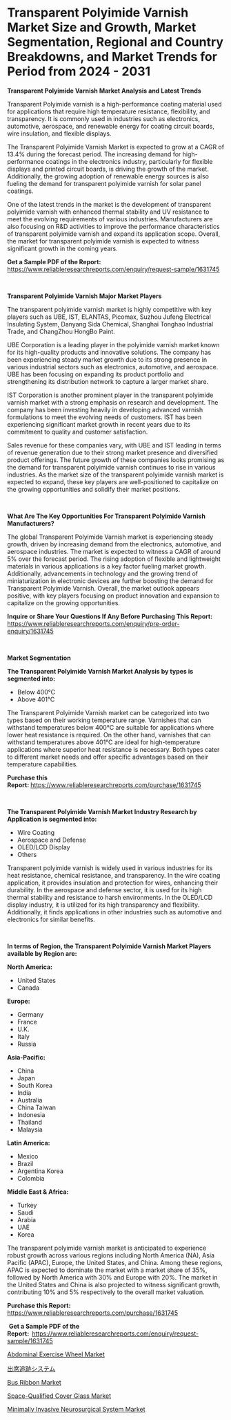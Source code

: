 <p><h1>Transparent Polyimide Varnish Market Size and Growth, Market Segmentation, Regional and Country Breakdowns, and Market Trends for Period from 2024 -  2031</h1></p><p><strong>Transparent Polyimide Varnish Market Analysis and Latest Trends</strong></p>
<p><p>Transparent Polyimide varnish is a high-performance coating material used for applications that require high temperature resistance, flexibility, and transparency. It is commonly used in industries such as electronics, automotive, aerospace, and renewable energy for coating circuit boards, wire insulation, and flexible displays.</p><p>The Transparent Polyimide Varnish Market is expected to grow at a CAGR of 13.4% during the forecast period. The increasing demand for high-performance coatings in the electronics industry, particularly for flexible displays and printed circuit boards, is driving the growth of the market. Additionally, the growing adoption of renewable energy sources is also fueling the demand for transparent polyimide varnish for solar panel coatings.</p><p>One of the latest trends in the market is the development of transparent polyimide varnish with enhanced thermal stability and UV resistance to meet the evolving requirements of various industries. Manufacturers are also focusing on R&D activities to improve the performance characteristics of transparent polyimide varnish and expand its application scope. Overall, the market for transparent polyimide varnish is expected to witness significant growth in the coming years.</p></p>
<p><strong>Get a Sample PDF of the Report:&nbsp;</strong> <a href="https://www.reliableresearchreports.com/enquiry/request-sample/1631745">https://www.reliableresearchreports.com/enquiry/request-sample/1631745</a></p>
<p>&nbsp;</p>
<p><strong>Transparent Polyimide Varnish Major Market Players</strong></p>
<p><p>The transparent polyimide varnish market is highly competitive with key players such as UBE, IST, ELANTAS, Picomax, Suzhou Jufeng Electrical Insulating System, Danyang Sida Chemical, Shanghai Tonghao Industrial Trade, and ChangZhou HongBo Paint. </p><p>UBE Corporation is a leading player in the polyimide varnish market known for its high-quality products and innovative solutions. The company has been experiencing steady market growth due to its strong presence in various industrial sectors such as electronics, automotive, and aerospace. UBE has been focusing on expanding its product portfolio and strengthening its distribution network to capture a larger market share.</p><p>IST Corporation is another prominent player in the transparent polyimide varnish market with a strong emphasis on research and development. The company has been investing heavily in developing advanced varnish formulations to meet the evolving needs of customers. IST has been experiencing significant market growth in recent years due to its commitment to quality and customer satisfaction.</p><p>Sales revenue for these companies vary, with UBE and IST leading in terms of revenue generation due to their strong market presence and diversified product offerings. The future growth of these companies looks promising as the demand for transparent polyimide varnish continues to rise in various industries. As the market size of the transparent polyimide varnish market is expected to expand, these key players are well-positioned to capitalize on the growing opportunities and solidify their market positions.</p></p>
<p>&nbsp;</p>
<p><strong>What Are The Key Opportunities For Transparent Polyimide Varnish Manufacturers?</strong></p>
<p><p>The global Transparent Polyimide Varnish market is experiencing steady growth, driven by increasing demand from the electronics, automotive, and aerospace industries. The market is expected to witness a CAGR of around 5% over the forecast period. The rising adoption of flexible and lightweight materials in various applications is a key factor fueling market growth. Additionally, advancements in technology and the growing trend of miniaturization in electronic devices are further boosting the demand for Transparent Polyimide Varnish. Overall, the market outlook appears positive, with key players focusing on product innovation and expansion to capitalize on the growing opportunities.</p></p>
<p><strong>Inquire or Share Your Questions If Any Before Purchasing This Report:</strong> <a href="https://www.reliableresearchreports.com/enquiry/pre-order-enquiry/1631745">https://www.reliableresearchreports.com/enquiry/pre-order-enquiry/1631745</a></p>
<p>&nbsp;</p>
<p><strong>Market Segmentation</strong></p>
<p><strong>The Transparent Polyimide Varnish Market Analysis by types is segmented into:</strong></p>
<p><ul><li>Below 400℃</li><li>Above 401℃</li></ul></p>
<p><p>The Transparent Polyimide Varnish market can be categorized into two types based on their working temperature range. Varnishes that can withstand temperatures below 400℃ are suitable for applications where lower heat resistance is required. On the other hand, varnishes that can withstand temperatures above 401℃ are ideal for high-temperature applications where superior heat resistance is necessary. Both types cater to different market needs and offer specific advantages based on their temperature capabilities.</p></p>
<p><strong>Purchase this Report:&nbsp;</strong><a href="https://www.reliableresearchreports.com/purchase/1631745">https://www.reliableresearchreports.com/purchase/1631745</a></p>
<p>&nbsp;</p>
<p><strong>The Transparent Polyimide Varnish Market Industry Research by Application is segmented into:</strong></p>
<p><ul><li>Wire Coating</li><li>Aerospace and Defense</li><li>OLED/LCD Display</li><li>Others</li></ul></p>
<p><p>Transparent polyimide varnish is widely used in various industries for its heat resistance, chemical resistance, and transparency. In the wire coating application, it provides insulation and protection for wires, enhancing their durability. In the aerospace and defense sector, it is used for its high thermal stability and resistance to harsh environments. In the OLED/LCD display industry, it is utilized for its high transparency and flexibility. Additionally, it finds applications in other industries such as automotive and electronics for similar benefits.</p></p>
<p>&nbsp;</p>
<p><strong>In terms of Region, the Transparent Polyimide Varnish Market Players available by Region are:</strong></p>
<p>
    <p> <strong> North America: </strong>
        <ul>
            <li>United States</li>
            <li>Canada</li>
        </ul>
        </p> 
    <p> <strong> Europe: </strong>
        <ul>
            <li>Germany</li>
            <li>France</li>
            <li>U.K.</li>
            <li>Italy</li>
            <li>Russia</li>
        </ul>
        </p> 
    <p> <strong> Asia-Pacific: </strong>
        <ul>
            <li>China</li>
            <li>Japan</li>
            <li>South Korea</li>
            <li>India</li>
            <li>Australia</li>
            <li>China Taiwan</li>
            <li>Indonesia</li>
            <li>Thailand</li>
            <li>Malaysia</li>
        </ul>
        </p> 
    <p> <strong> Latin America: </strong>
        <ul>
            <li>Mexico</li>
            <li>Brazil</li>
            <li>Argentina Korea</li>
            <li>Colombia</li>
        </ul>
        </p> 
    <p> <strong> Middle East & Africa: </strong>
        <ul>
            <li>Turkey</li>
            <li>Saudi</li>
            <li>Arabia</li>
            <li>UAE</li>
            <li>Korea</li>
        </ul>
    </p>
    </p>
<p><p>The transparent polyimide varnish market is anticipated to experience robust growth across various regions including North America (NA), Asia Pacific (APAC), Europe, the United States, and China. Among these regions, APAC is expected to dominate the market with a market share of 35%, followed by North America with 30% and Europe with 20%. The market in the United States and China is also projected to witness significant growth, contributing 10% and 5% respectively to the overall market valuation.</p></p>
<p><strong>Purchase this Report: </strong><a href="https://www.reliableresearchreports.com/purchase/1631745">https://www.reliableresearchreports.com/purchase/1631745</a></p>
<p>&nbsp;<strong>Get a Sample PDF of the Report:&nbsp;&nbsp;</strong><a href="https://www.reliableresearchreports.com/enquiry/request-sample/1631745">https://www.reliableresearchreports.com/enquiry/request-sample/1631745</a></p>
<p><strong></strong></p>
<p><p><a href="https://view.publitas.com/reportprime-1/abdominal-exercise-wheel-market-challenges-opportunities-and-growth-drivers-and-major-market-players-forecasted-for-period-from-2024-2031/">Abdominal Exercise Wheel Market</a></p><p><a href="https://medium.com/@heavengutkowski2023_37607/%E5%87%BA%E5%B8%AD%E8%BF%BD%E8%B7%A1%E3%82%B7%E3%82%B9%E3%83%86%E3%83%A0%E5%B8%82%E5%A0%B4%E3%81%AE%E8%A6%8F%E6%A8%A1-%E5%B8%82%E5%A0%B4%E3%81%AE%E5%B1%95%E6%9C%9B%E3%81%A8%E5%B8%82%E5%A0%B4%E4%BA%88%E6%B8%AC-2024%E5%B9%B4%E3%81%8B%E3%82%892031%E5%B9%B4-76deb961307b">出席追跡システム</a></p><p><a href="https://view.publitas.com/reportprime-1/bus-ribbon-market-centers-on-aspects-such-as-market-growth-market-share-market-opportunity-and-projected-forecasts-spanning-from-2024-to-2031/">Bus Ribbon Market</a></p><p><a href="https://github.com/dimitrishawkinswaynenp91rgz/Market-Research-Report-List-1/blob/main/space-qualified-cover-glass-market.md">Space-Qualified Cover Glass Market</a></p><p><a href="https://florentine-yuzu-f42.notion.site/Minimally-Invasive-Neurosurgical-System-Market-Research-Report-Provides-thorough-Industry-Overview--c2c83ea0e45a47f0aaff2ded3b764e0a">Minimally Invasive Neurosurgical System Market</a></p></p>